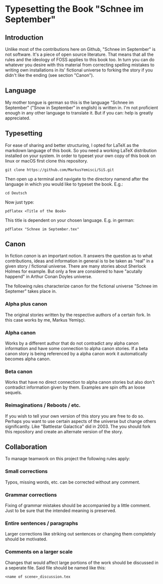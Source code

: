 # Typesetting the Book "Schnee im September"

## Introduction
Unlike most of the contributions here on Github, "Schnee im September" is not software.
It's a piece of open source literature.
That means that all the rules and the ideology of FOSS applies to this book too.
In turn you can do whatever you desire with this material from correcting spelling mistakes to writing own installations in its' fictional universe to forking the story if you didn't like the ending (see section "Canon").

## Language
My mother tongue is german so this is the language "Schnee im September" ("Snow in September" in english) is written in.
I'm not proficient enough in any other language to translate it.
But if you can: help is greatly appreciated.

## Typesetting
For ease of sharing and better structuring, I opted for LaTeX as the markdown language of this book.
So you need a working LaTeX distribution installed on your system.
In order to typeset your own copy of this book on linux or macOS first clone this repository.

    git clone https://github.com/MarkusYemisci/SiS.git

Then open up a terminal and navigate to the directory namend after the language in which you would like to typeset the book. E.g.:

    cd Deutsch

Now just type:

    pdflatex <Title of the Book>

This title is dependent on your chosen language. E.g. in german:

    pdflatex "Schnee im September.tex"    

## Canon
In fiction _canon_ is an important notion.
It answers the question as to what contributions, ideas and information in general is to be taken as "real" in a given story / fictional universe.
There are many stories about Sherlock Holmes for example.
But only a few are considered to have "acutally happend" in Arthur Conan Doyles universe.

The following rules characterize canon for the fictional universe "Schnee im Septemer" takes place in.

### Alpha plus canon
The original stories written by the respective authors of a certain fork.
In this case works by me, Markus Yemişçi.

### Alpha canon
Works by a different author that do not contradict any alpha canon information and have some connection to alpha canon stories.
If a beta canon story is being referenced by a alpha canon work it automatically becomes alpha canon.

### Beta canon
Works that have no direct connection to alpha canon stories but also don't contradict information given by them.
Examples are spin offs an loose sequels.

### Reimaginations / Reboots / etc.
If you wish to tell your own version of this story you are free to do so.
Perhaps you want to use certain aspects of the universe but change others significantly.
Like "Battlestar Galactica" did in 2003.
The you should fork this repository and create an alternate version of the story.

## Collaboration
To manage teamwork on this project the following rules apply:
### Small corrections
Typos, missing words, etc. can be corrected without any comment.
### Grammar corrections
Fixing of grammar mistakes should be accompanied by a little comment.
Just to be sure that the intended meaning is preserved.
### Entire sentences / paragraphs
Larger corrections like striking out sentences or changing them completely should be motivated.
### Comments on a larger scale
Changes that would affect large portions of the work should be discussed in a seperate file.
Said file should be named like this:

    <name of scene>_discussion.tex
